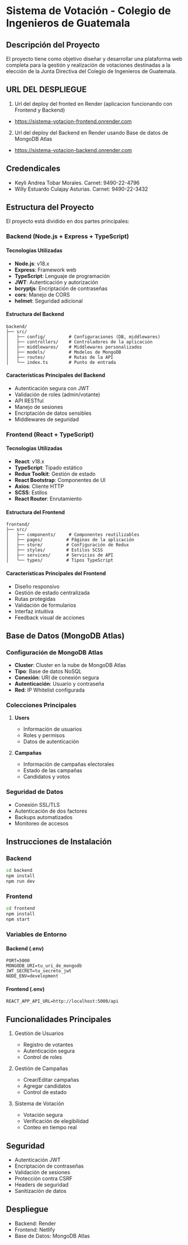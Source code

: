 # Sistema de Votación - Colegio de Ingenieros de Guatemala

## Descripción del Proyecto
El proyecto tiene como objetivo diseñar y desarrollar una plataforma web completa
para la gestión y realización de votaciones destinadas a la elección de la Junta Directiva del Colegio de Ingenieros de Guatemala.

## URL DEL DESPLIEGUE
1. Url del deploy del fronted en Render (aplicacion funcionando con Frontend y Backend)
- https://sistema-votacion-frontend.onrender.com

2. Url del deploy del Backend en Render usando Base de datos de MongoDB Atlas
- https://sistema-votacion-backend.onrender.com

## Credendicales

- Keyli Andrea Tobar Morales.           Carnet: 9490-22-4796
- Willy Estuardo Culajay Asturias.     Carnet: 9490-22-3432


## Estructura del Proyecto
El proyecto está dividido en dos partes principales:

### Backend (Node.js + Express + TypeScript)

#### Tecnologías Utilizadas
- **Node.js**: v18.x
- **Express**: Framework web
- **TypeScript**: Lenguaje de programación
- **JWT**: Autenticación y autorización
- **bcryptjs**: Encriptación de contraseñas
- **cors**: Manejo de CORS
- **helmet**: Seguridad adicional

#### Estructura del Backend
```
backend/
├── src/
│   ├── config/         # Configuraciones (DB, middlewares)
│   ├── controllers/    # Controladores de la aplicación
│   ├── middlewares/    # Middlewares personalizados
│   ├── models/         # Modelos de MongoDB
│   ├── routes/         # Rutas de la API
│   └── index.ts        # Punto de entrada
```

#### Características Principales del Backend
- Autenticación segura con JWT
- Validación de roles (admin/votante)
- API RESTful
- Manejo de sesiones
- Encriptación de datos sensibles
- Middlewares de seguridad

### Frontend (React + TypeScript)

#### Tecnologías Utilizadas
- **React**: v18.x
- **TypeScript**: Tipado estático
- **Redux Toolkit**: Gestión de estado
- **React Bootstrap**: Componentes de UI
- **Axios**: Cliente HTTP
- **SCSS**: Estilos
- **React Router**: Enrutamiento

#### Estructura del Frontend
```
frontend/
├── src/
│   ├── components/     # Componentes reutilizables
│   ├── pages/         # Páginas de la aplicación
│   ├── store/         # Configuración de Redux
│   ├── styles/        # Estilos SCSS
│   ├── services/      # Servicios de API
│   └── types/         # Tipos TypeScript
```

#### Características Principales del Frontend
- Diseño responsivo
- Gestión de estado centralizada
- Rutas protegidas
- Validación de formularios
- Interfaz intuitiva
- Feedback visual de acciones

## Base de Datos (MongoDB Atlas)

### Configuración de MongoDB Atlas
- **Cluster**: Cluster en la nube de MongoDB Atlas
- **Tipo**: Base de datos NoSQL
- **Conexión**: URI de conexión segura
- **Autenticación**: Usuario y contraseña
- **Red**: IP Whitelist configurada

### Colecciones Principales
1. **Users**
   - Información de usuarios
   - Roles y permisos
   - Datos de autenticación

2. **Campañas**
   - Información de campañas electorales
   - Estado de las campañas
   - Candidatos y votos

### Seguridad de Datos
- Conexión SSL/TLS
- Autenticación de dos factores
- Backups automatizados
- Monitoreo de accesos

## Instrucciones de Instalación

### Backend
```bash
cd backend
npm install
npm run dev
```

### Frontend
```bash
cd frontend
npm install
npm start
```

### Variables de Entorno
#### Backend (.env)
```
PORT=5000
MONGODB_URI=tu_uri_de_mongodb
JWT_SECRET=tu_secreto_jwt
NODE_ENV=development
```

#### Frontend (.env)
```
REACT_APP_API_URL=http://localhost:5000/api
```

## Funcionalidades Principales
1. Gestión de Usuarios
   - Registro de votantes
   - Autenticación segura
   - Control de roles

2. Gestión de Campañas
   - Crear/Editar campañas
   - Agregar candidatos
   - Control de estado

3. Sistema de Votación
   - Votación segura
   - Verificación de elegibilidad
   - Conteo en tiempo real

## Seguridad
- Autenticación JWT
- Encriptación de contraseñas
- Validación de sesiones
- Protección contra CSRF
- Headers de seguridad
- Sanitización de datos

## Despliegue
- Backend: Render
- Frontend: Netlify
- Base de Datos: MongoDB Atlas

